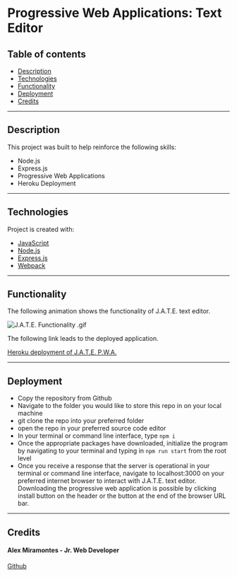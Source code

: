 # Progressive Web Applications: Text Editor

## Table of contents

- [Description](#description)
- [Technologies](#technologies)
- [Functionality](#functionality)
- [Deployment](#deployment)
- [Credits](#credits)

---


## Description

This project was built to help reinforce the following skills:

- Node.js
- Express.js
- Progressive Web Applications
- Heroku Deployment

---


## Technologies

Project is created with:

- [JavaScript](https://www.javascript.com/)
- [Node.js](https://nodejs.org/)
- [Express.js](https://expressjs.com/)
- [Webpack](https://webpack.js.org/)

---


## Functionality

The following animation shows the functionality of J.A.T.E. text editor.


![J.A.T.E. Functionality .gif](./assets/images/jate_functionality.gif)


The following link leads to the deployed application.

[Heroku deployment of J.A.T.E. P.W.A.](https://shrouded-depths-39368.herokuapp.com/)

---


## Deployment

- Copy the repository from Github
- Navigate to the folder you would like to store this repo in on your local machine
- git clone the repo into your preferred folder
- open the repo in your preferred source code editor 
- In your terminal or command line interface, type `npm i`
- Once the appropriate packages have downloaded, initialize the program by navigating to your terminal and typing in `npm run start` from the root level
- Once you receive a response that the server is operational in your terminal or command line interface, navigate to localhost:3000 on your preferred internet browser to interact with J.A.T.E. text editor. Downloading the progressive web application is possible by clicking install button on the header or the button at the end of the browser URL bar. 


---


## Credits

#### Alex Miramontes - Jr. Web Developer

[Github](https://www.github.com/amiramonte)